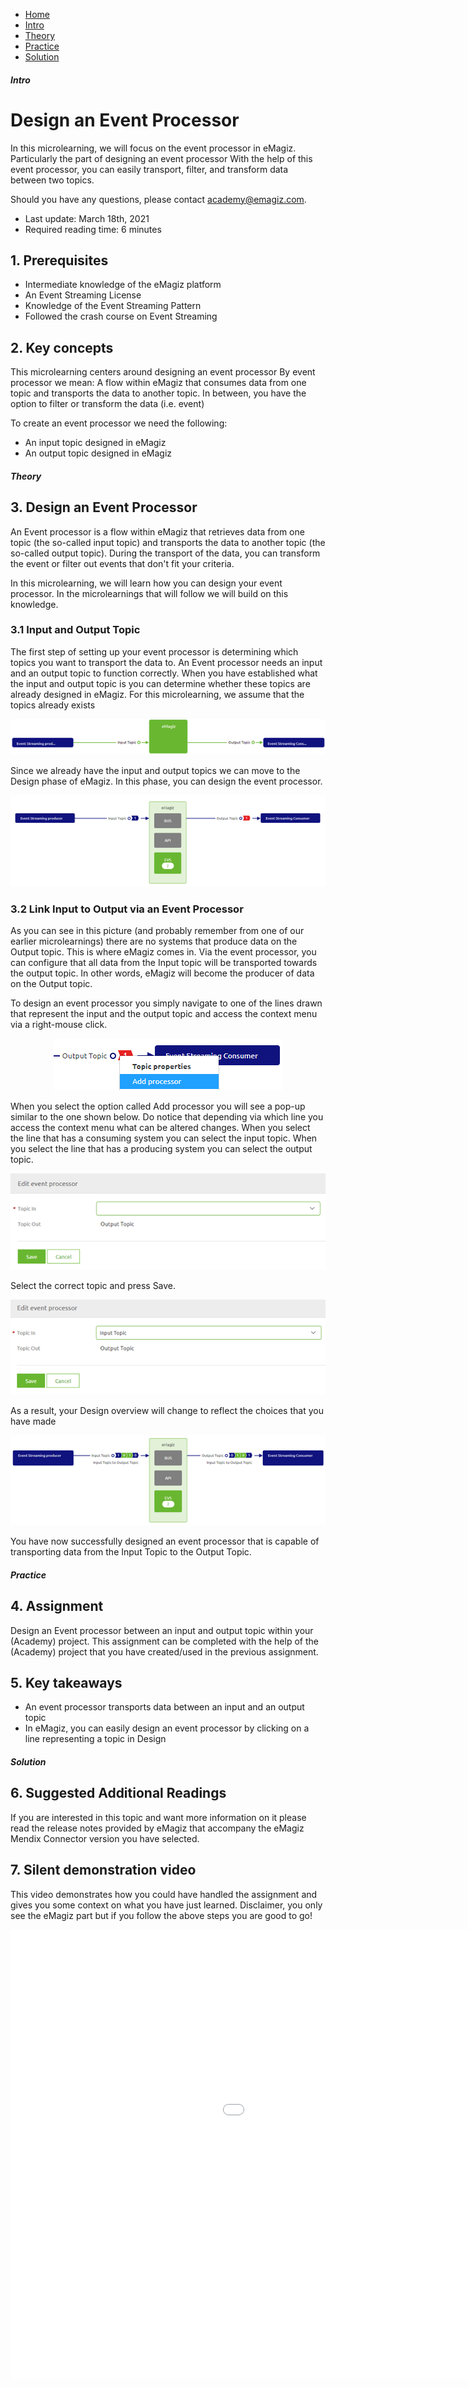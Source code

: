 <div class="ez-academy">
	<div class="ez-academy__body">
		<main class="micro-learning">
		<ul class="doc-nav">
			<li class="doc-nav__item"><a href="../../docs/microlearning/novice-mendix-connectivity-index" class="doc-nav__link">Home</a></li>
			<li class="doc-nav__item"><a href="#intro" class="doc-nav__link">Intro</a></li>
			<li class="doc-nav__item"><a href="#theory" class="doc-nav__link">Theory</a></li>
			<li class="doc-nav__item"><a href="#practice" class="doc-nav__link">Practice</a></li>
			<li class="doc-nav__item"><a href="#solution" class="doc-nav__link">Solution</a></li>
		</ul>

<div class="doc">

##### Intro

# Design an Event Processor

In this microlearning, we will focus on the event processor in eMagiz. Particularly the part of designing an event processor 
With the help of this event processor, you can easily transport, filter, and transform data between two topics.

Should you have any questions, please contact academy@emagiz.com.

- Last update: March 18th, 2021
- Required reading time: 6 minutes

## 1. Prerequisites
- Intermediate knowledge of the eMagiz platform
- An Event Streaming License
- Knowledge of the Event Streaming Pattern
- Followed the crash course on Event Streaming

## 2. Key concepts
This microlearning centers around designing an event processor
By event processor we mean: A flow within eMagiz that consumes data from one topic and transports the data to another topic. In between, you have the option to filter or transform the data (i.e. event)

To create an event processor we need the following:

- An input topic designed in eMagiz
- An output topic designed in eMagiz

##### Theory

## 3. Design an Event Processor

An Event processor is a flow within eMagiz that retrieves data from one topic (the so-called input topic) and transports the data to another topic (the so-called output topic).
During the transport of the data, you can transform the event or filter out events that don't fit your criteria.

In this microlearning, we will learn how you can design your event processor. In the microlearnings that will follow we will build on this knowledge.

### 3.1 Input and Output Topic
The first step of setting up your event processor is determining which topics you want to transport the data to.
An Event processor needs an input and an output topic to function correctly. 
When you have established what the input and output topic is you can determine whether these topics are already designed in eMagiz.
For this microlearning, we assume that the topics already exists

<p align="center"><img src="../../img/microlearning/intermediate-configuring-emagiz-event-streaming-design-an-event-processor--capture-view.png"></p>

Since we already have the input and output topics we can move to the Design phase of eMagiz. In this phase, you can design the event processor.

<p align="center"><img src="../../img/microlearning/intermediate-configuring-emagiz-event-streaming-design-an-event-processor--design-view.png"></p>

### 3.2 Link Input to Output via an Event Processor
As you can see in this picture (and probably remember from one of our earlier microlearnings) there are no systems that produce data on the Output topic.
This is where eMagiz comes in. Via the event processor, you can configure that all data from the Input topic will be transported towards the output topic.
In other words, eMagiz will become the producer of data on the Output topic.

To design an event processor you simply navigate to one of the lines drawn that represent the input and the output topic and access the context menu via a right-mouse click.

<p align="center"><img src="../../img/microlearning/intermediate-configuring-emagiz-event-streaming-design-an-event-processor--design-add-processor-context-menu.png"></p>

When you select the option called Add processor you will see a pop-up similar to the one shown below. 
Do notice that depending via which line you access the context menu what can be altered changes. When you select the line that has a consuming system you can select the input topic.
When you select the line that has a producing system you can select the output topic.

<p align="center"><img src="../../img/microlearning/intermediate-configuring-emagiz-event-streaming-design-an-event-processor--design-add-processor-pop-up.png"></p>

Select the correct topic and press Save.

<p align="center"><img src="../../img/microlearning/intermediate-configuring-emagiz-event-streaming-design-an-event-processor--design-add-processor-pop-up-filled-in.png"></p>

As a result, your Design overview will change to reflect the choices that you have made

<p align="center"><img src="../../img/microlearning/intermediate-configuring-emagiz-event-streaming-design-an-event-processor--design-view-event-processor.png"></p>

You have now successfully designed an event processor that is capable of transporting data from the Input Topic to the Output Topic.

##### Practice

## 4. Assignment

Design an Event processor between an input and output topic within your (Academy) project.
This assignment can be completed with the help of the (Academy) project that you have created/used in the previous assignment.

## 5. Key takeaways

- An event processor transports data between an input and an output topic
- In eMagiz, you can easily design an event processor by clicking on a line representing a topic in Design

##### Solution

## 6. Suggested Additional Readings

If you are interested in this topic and want more information on it please read the release notes provided by eMagiz that accompany the eMagiz Mendix Connector version you have selected.

## 7. Silent demonstration video

This video demonstrates how you could have handled the assignment and gives you some context on what you have just learned. Disclaimer, you only see the eMagiz part but if you follow the above steps you are good to go!

<iframe width="1280" height="720" src="../../vid/microlearning/intermediate-configuring-emagiz-event-streaming-design-an-event-processor.mp4" frameborder="0" allow="accelerometer; autoplay; clipboard-write; encrypted-media; gyroscope; picture-in-picture" allowfullscreen></iframe>

</div>
</main>
</div>
</div>